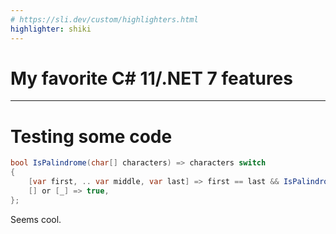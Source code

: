 ```yaml
---
# https://sli.dev/custom/highlighters.html
highlighter: shiki
---
```


# My favorite C# 11/.NET 7 features

---

# Testing some code

```csharp
bool IsPalindrome(char[] characters) => characters switch
{
    [var first, .. var middle, var last] => first == last && IsPalindrome(middle),
    [] or [_] => true,
};
```

Seems cool.
